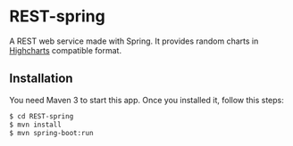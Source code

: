 REST-spring
==============

A REST web service made with Spring.
It provides random charts in [Highcharts](http://www.highcharts.com/) compatible format. 

## Installation

You need Maven 3 to start this app. Once you installed it, follow this steps:

```bash
$ cd REST-spring
$ mvn install
$ mvn spring-boot:run
```
